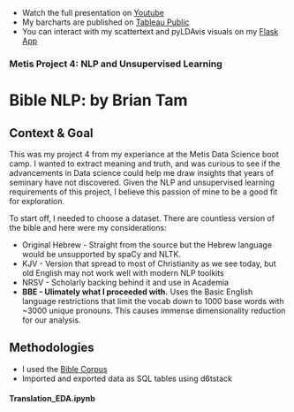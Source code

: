 - Watch the full presentation on [Youtube](https://www.youtube.com/watch?v=wm-76yHYsoc&feature=youtu.be)
- My barcharts are published on [Tableau Public](https://public.tableau.com/profile/bgood2me#!/vizhome/Biblebythebooks/BiblebytheBooks?publish=yes)
- You can interact with my scattertext and pyLDAvis visuals on my [Flask App](https://the-bible-app.herokuapp.com/)

### Metis Project 4: NLP and Unsupervised Learning

# Bible NLP: by Brian Tam

## Context & Goal

This was my project 4 from my experiance at the Metis Data Science boot camp. I wanted to extract meaning and truth, and was curious to see if the advancements in Data science could help me draw insights that years of seminary have not discovered. Given the NLP and unsupervised learning requirements of this project, I believe this passion of mine to be a good fit for exploration.

To start off, I needed to choose a dataset. There are countless version of the bible and here were my considerations:
- Original Hebrew - Straight from the source but the Hebrew language would be unsupported by spaCy and NLTK.
- KJV - Version that spread to most of Christianity as we see today, but old English may not work well with modern NLP toolkits
- NRSV - Scholarly backing behind it and use in Academia 
- **BBE - Ulimately what I proceeded with.** Uses the Basic English language restrictions that limit the vocab down to 1000 base words with ~3000 unique pronouns. This causes immense dimensionality reduction for our analysis.

## Methodologies
- I used the [Bible Corpus](https://www.kaggle.com/oswinrh/bible)
- Imported and exported data as SQL tables using d6tstack
#### Translation_EDA.ipynb

#### 
